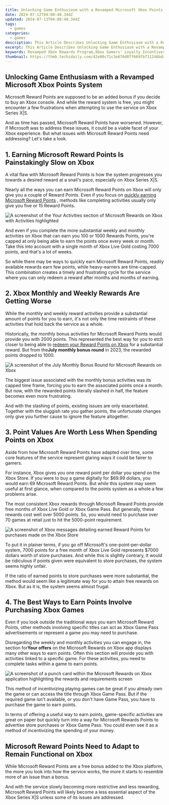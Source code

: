 ```yaml
---
title: Unlocking Game Enthusiasm with a Revamped Microsoft Xbox Points System
date: 2024-07-12T04:08:48.344Z
updated: 2024-07-13T04:08:48.344Z
tags:
  - games
categories:
  - games
description: This Article Describes Unlocking Game Enthusiasm with a Revamped Microsoft Xbox Points System
excerpt: This Article Describes Unlocking Game Enthusiasm with a Revamped Microsoft Xbox Points System
keywords: Revamped Xbox Rewards Program,Xbox Gamers' Loyalty Incentives,Innovative Gaming Points Systems,Enhanced Gamification Experience with Xbox,Xbox Points Redesign for Increased Engagement,Upgraded Microsoft Xbox Gamers' Rewards,Xbox Points Enhancement for Gamer Retention
thumbnail: https://thmb.techidaily.com/42e80c71c3e676d07f669fb711246bda708f83a958555a8cf5d9869ea65371d4.jpg
---
```


## Unlocking Game Enthusiasm with a Revamped Microsoft Xbox Points System

 Microsoft Reward Points are supposed to be an added bonus if you decide to buy an Xbox console. And while the reward system is free, you might encounter a few frustrations when attempting to use the service on Xbox Series X|S.

 And as time has passed, Microsoft Reward Points have worsened. However, if Microsoft was to address these issues, it could be a viable facet of your Xbox experience. But what issues with Microsoft Reward Points need addressing? Let's take a look.

## 1\. Earning Microsoft Reward Points Is Painstakingly Slow on Xbox

 A vital flaw with Microsoft Reward Points is how the system progresses you towards a desired reward at a snail's pace, especially on Xbox Series X|S.

 Nearly all the ways you can earn Microsoft Reward Points on Xbox will only give you a couple of Reward Points. Even if you focus on [quickly earning Microsoft Reward Points](https://www.makeuseof.com/earn-microsoft-reward-points-quickly/) , methods like completing activities usually only give you five or 15 Reward Points.

![A screenshot of the Your Activities section of Microsoft Rewards on Xbox with Activities highlighted](https://static1.makeuseofimages.com/wordpress/wp-content/uploads/2023/07/activities.jpg)

 And even if you complete the more substantial weekly and monthly activities on Xbox that can earn you 100 or 1000 Rewards Points, you're capped at only being able to earn the points once every week or month. Take this into account with a single month of Xbox Live Gold costing 7000 points, and that's a lot of weeks.

 So while there may be ways to quickly earn Microsoft Reward Points, readily available rewards earn few points, while heavy-earners are time-capped. This combination creates a timely and frustrating cycle for the service where you can only redeem a reward after months and months of earning.

## 2\. Xbox Monthly and Weekly Rewards Are Getting Worse

 While the monthly and weekly reward activities provide a substantial amount of points for you to earn, it's not only the time restraints of these activities that hold back the service as a whole.

 Historically, the monthly bonus activities for Microsoft Reward Points would provide you with 2000 points. This represented the best way for you to etch closer to being able to [redeem your Reward Points on Xbox](https://www.makeuseof.com/how-to-redeem-microsoft-reward-points-on-xbox-series-xs/) for a substantial reward. But from the**July monthly bonus round** in 2023, the rewarded points dropped to 1000.

![A screenshot of the July Monthly Bonus Round for Microsoft Rewards on Xbox](https://static1.makeuseofimages.com/wordpress/wp-content/uploads/2023/07/monthly-rewards.jpg)

 The biggest issue associated with the monthly bonus activities was its capped time frame, forcing you to earn the associated points once a month. But now, with the rewarded points literally slashed in half, the feature becomes even more frustrating.

 And with the slashing of points, existing issues are only exacerbated. Together with the sluggish rate you gather points, the unfortunate changes only give you further cause to ignore the feature altogether.

## 3\. Point Values Are Worth Less When Spending Points on Xbox

 Aside from how Microsoft Reward Points have adapted over time, some core features of the service represent glaring ways it could be fairer to gamers.

 For instance, Xbox gives you one reward point per dollar you spend on the Xbox Store. If you were to buy a game digitally for $69.99 dollars, you would earn 69 Microsoft Reward Points. But while this system may seem useful at first glance, when compared to the points system as a whole a few problems arise.

 The most consistent Xbox rewards through Microsoft Reward Points provide free months of Xbox Live Gold or Xbox Game Pass. But generally, these rewards cost well over 5000 points. So, you would need to purchase over 70 games at retail just to hit the 5000-point requirement.

![A screenshot of Xbox messages detailing earned Reward Points for purchases made on the Xbox Store](https://static1.makeuseofimages.com/wordpress/wp-content/uploads/2023/07/point-messages.jpg)

 To put it in plainer terms, if you go off Microsoft's one-point-per-dollar system, 7000 points for a free month of Xbox Live Gold represents $7000 dollars worth of store purchases. And while this is slightly contrary, it would be ridiculous if points given were equivalent to store purchases, the system seems highly unfair.

 If the ratio of earned points to store purchases were more substantial, the method would seem like a legitimate way for you to attain free rewards on Xbox. But as it is, the system seems almost frugal.

## 4\. The Best Ways to Earn Points Involve Purchasing Xbox Games

 Even if you look outside the traditional ways you earn Microsoft Reward Points, other methods involving specific titles can act as Xbox Game Pass advertisements or represent a game you may need to purchase.

 Disregarding the weekly and monthly activities you can engage in, the section for**Your offers** on the Microsoft Rewards on Xbox app displays many other ways to earn points. Often this section will provide you with activities linked to a specific game. For these activities, you need to complete tasks within a game to earn points.

![A screenshot of a punch card within the Microsoft Rewards on Xbox application highlighting the rewards and requirements screen](https://static1.makeuseofimages.com/wordpress/wp-content/uploads/2022/12/punch-card-rewards.jpg)

 This method of incentivizing playing games can be great if you already own the game or can access the title through Xbox Game Pass. But if the required game isn't available, or you don't have Game Pass, you have to purchase the game to earn points.

 In terms of offering a useful way to earn points, game-specific activities are great on paper but quickly turn into a way for Microsoft Rewards Points to advertise store purchases or Xbox Game Pass. You could even see it as a method of incentivizing the spending of your money.

## Microsoft Reward Points Need to Adapt to Remain Functional on Xbox

 While Microsoft Reward Points are a free bonus added to the Xbox platform, the more you look into how the service works, the more it starts to resemble more of an issue than a bonus.

 And with the service slowly becoming more restrictive and less rewarding, Microsoft Reward Points will likely become a less essential aspect of the Xbox Series X|S unless some of its issues are addressed.


<ins class="adsbygoogle"
     style="display:block"
     data-ad-format="autorelaxed"
     data-ad-client="ca-pub-7571918770474297"
     data-ad-slot="1223367746"></ins>



<ins class="adsbygoogle"
     style="display:block"
     data-ad-client="ca-pub-7571918770474297"
     data-ad-slot="8358498916"
     data-ad-format="auto"
     data-full-width-responsive="true"></ins>




